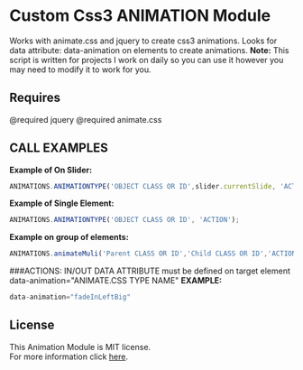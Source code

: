 # Custom Css3 ANIMATION Module 
 
  Works with animate.css and jquery to create css3 animations. 
  Looks for data attribute: data-animation on elements to create animations.
  __Note:__
  This script is written for projects I work on daily so you can use it 
  however you may need to modify it to work for you.

## Requires
  @required jquery 
  @required animate.css 



## CALL EXAMPLES
__Example of On Slider:__
```javascript
ANIMATIONS.ANIMATIONTYPE('OBJECT CLASS OR ID',slider.currentSlide, 'ACTION');
```
__Example of Single Element:__
```javascript
ANIMATIONS.ANIMATIONTYPE('OBJECT CLASS OR ID', 'ACTION');
```
__Example on group of elements:__
```javascript
ANIMATIONS.animateMuli('Parent CLASS OR ID','Child CLASS OR ID','ACTION'); 
```
###ACTIONS: IN/OUT
DATA ATTRIBUTE must be defined on target element data-animation="ANIMATE.CSS TYPE NAME"
__EXAMPLE:__
```javascript
data-animation="fadeInLeftBig"
```

## License

This Animation Module is MIT license.  
For more information click [here](https://github.com/susanndelgado/animation_module/blob/master/LICENSE).